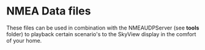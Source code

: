 # NMEA Data files

These files can be used in combination with the NMEAUDPServer (see **tools** folder) to playback certain scenario's to the SkyView display in the comfort of your home.
